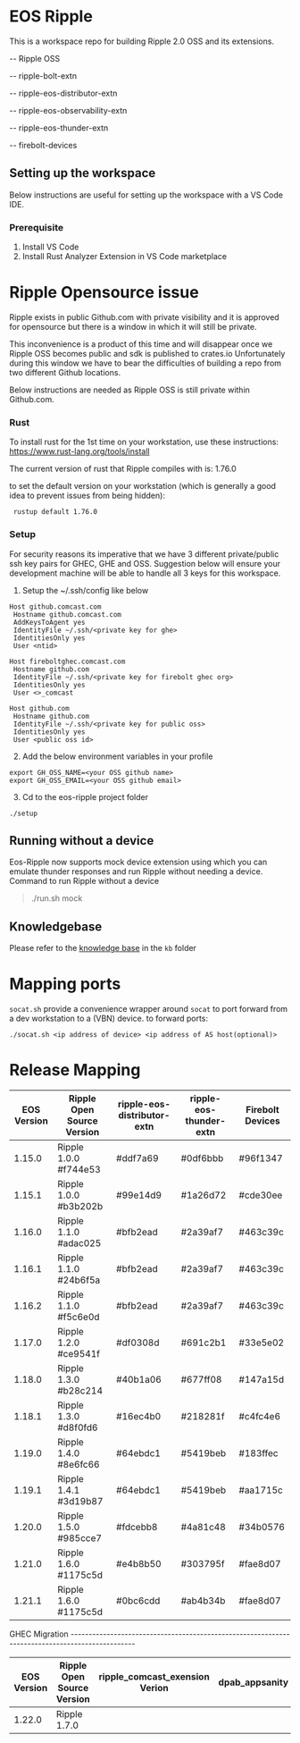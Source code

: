 # EOS Ripple

This is a workspace repo for building Ripple 2.0 OSS and its extensions.

-- Ripple OSS

-- ripple-bolt-extn

-- ripple-eos-distributor-extn

-- ripple-eos-observability-extn

-- ripple-eos-thunder-extn

-- firebolt-devices


## Setting up the workspace

Below instructions are useful for setting up the workspace with a VS Code IDE.

### Prerequisite

1. Install VS Code
2. Install Rust Analyzer Extension in VS Code marketplace

# Ripple Opensource issue

Ripple exists in public Github.com with private visibility and it is approved for opensource but there is a window in which it will still be private.

This inconvenience is a product of this time and will disappear once we Ripple OSS becomes public and sdk is published to crates.io
Unfortunately during this window we have to bear the difficulties of building a repo from two different Github locations.

Below instructions are needed as Ripple OSS is still private within Github.com. 

### Rust
To install rust for the 1st time on your workstation, use these instructions: https://www.rust-lang.org/tools/install

The current version of rust that Ripple compiles with is: 1.76.0

to set the default version on your workstation (which is generally a good idea to prevent issues from being hidden):

` rustup default 1.76.0`


### Setup

For security reasons its imperative that we have 3 different private/public ssh key pairs for GHEC, GHE and OSS. Suggestion below will ensure your development machine will be able to handle all 3 keys for this workspace.

1. Setup the ~/.ssh/config like below
```
Host github.comcast.com
 Hostname github.comcast.com
 AddKeysToAgent yes
 IdentityFile ~/.ssh/<private key for ghe>
 IdentitiesOnly yes
 User <ntid>

Host fireboltghec.comcast.com
 Hostname github.com
 IdentityFile ~/.ssh/<private key for firebolt ghec org>
 IdentitiesOnly yes
 User <>_comcast

Host github.com
 Hostname github.com
 IdentityFile ~/.ssh/<private key for public oss>
 IdentitiesOnly yes
 User <public oss id>

```

2. Add the below environment variables in your profile
```
export GH_OSS_NAME=<your OSS github name>
export GH_OSS_EMAIL=<your OSS github email>
```
3. Cd to the eos-ripple project folder
```
./setup
```

## Running without a device

Eos-Ripple now supports mock device extension using which you can emulate thunder responses and run Ripple without needing a device.
Command to run Ripple without a device
>./run.sh mock

## Knowledgebase 
Please refer to the [knowledge base](./kb) in the `kb` folder

# Mapping ports
`socat.sh` provide a convenience wrapper around `socat` to port forward from a dev workstation to a (VBN) device. 
to forward ports:


```
./socat.sh <ip address of device> <ip address of AS host(optional)>
```

# Release Mapping 

| EOS Version | Ripple Open Source Version | ripple-eos-distributor-extn | ripple-eos-thunder-extn | Firebolt Devices | 
| ----------- | -------------------------- | --------------------------- | ----------------------- | ---------------- |
| 1.15.0 | Ripple 1.0.0 #f744e53 | #ddf7a69 | #0df6bbb | #96f1347 | 
| 1.15.1 | Ripple 1.0.0 #b3b202b | #99e14d9 | #1a26d72 | #cde30ee |
| 1.16.0 | Ripple 1.1.0 #adac025 | #bfb2ead | #2a39af7 | #463c39c | 
| 1.16.1 | Ripple 1.1.0 #24b6f5a | #bfb2ead | #2a39af7 | #463c39c |
| 1.16.2 | Ripple 1.1.0 #f5c6e0d | #bfb2ead | #2a39af7 | #463c39c |
| 1.17.0 | Ripple 1.2.0 #ce9541f | #df0308d | #691c2b1 | #33e5e02 |
| 1.18.0 | Ripple 1.3.0 #b28c214 | #40b1a06 | #677ff08 | #147a15d | 
| 1.18.1 | Ripple 1.3.0 #d8f0fd6 | #16ec4b0 | #218281f | #c4fc4e6 | 
| 1.19.0 | Ripple 1.4.0 #8e6fc66 | #64ebdc1 | #5419beb | #183ffec | 
| 1.19.1 | Ripple 1.4.1 #3d19b87 | #64ebdc1 | #5419beb | #aa1715c | 
| 1.20.0 | Ripple 1.5.0 #985cce7 | #fdcebb8 | #4a81c48 | #34b0576 | 
| 1.21.0 | Ripple 1.6.0 #1175c5d | #e4b8b50 | #303795f | #fae8d07 | 
| 1.21.1 | Ripple 1.6.0 #1175c5d | #0bc6cdd | #ab4b34b | #fae8d07 |

GHEC Migration ------------------------------------------------------------------------------------------------

| EOS Version | Ripple Open Source Version |ripple_comcast_exension Verion | dpab_appsanity | Firebolt Devices | 
| ----------- | -------------------------- | ----------------------------- | -------------- | ---------------- |
| 1.22.0 | Ripple 1.7.0 | | | | 
